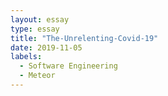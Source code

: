 ```yaml
---
layout: essay
type: essay
title: "The-Unrelenting-Covid-19"
date: 2019-11-05
labels:
  - Software Engineering
  - Meteor
---
```

